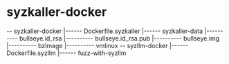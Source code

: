 # syzkaller-docker
-- syzkaller-docker
|------ Dockerfile.syzkaller
|------ syzkaller-data
|---------- bullseye.id_rsa
|---------- bullseye.id_rsa.pub
|---------- bullseye.img
|---------- bzImage
|---------- vmlinux
-- syzllm-docker
|------ Dockerfile.syzllm
|------ fuzz-with-syzllm
